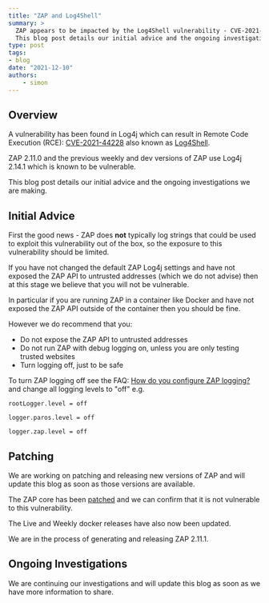 ```yaml
---
title: "ZAP and Log4Shell"
summary: >
  ZAP appears to be impacted by the Log4Shell vulnerability - CVE-2021-44228.
  This blog post details our initial advice and the ongoing investigations we are making.
type: post
tags:
- blog
date: "2021-12-10"
authors: 
    - simon
---
```

## Overview
A vulnerability has been found in Log4j which can result in Remote Code Execution (RCE):
[CVE-2021-44228](https://www.lunasec.io/docs/blog/log4j-zero-day/) also known as [Log4Shell](https://www.randori.com/blog/cve-2021-44228/).

ZAP 2.11.0 and the previous weekly and dev versions of ZAP use Log4j 2.14.1 which is known to be vulnerable.

This blog post details our initial advice and the ongoing investigations we are making.

## Initial Advice

First the good news - ZAP does __not__ typically log strings that could be used to exploit this vulnerability out of the box,
so the exposure to this vulnerability should be limited.

If you have not changed the default ZAP Log4j settings and have not exposed the ZAP API to untrusted addresses (which we do not advise) 
then at this stage we believe that you will not be vulnerable.

In particular if you are running ZAP in a container like Docker and have not exposed the ZAP API outside of the container then you 
should be fine.

However we do recommend that you:

* Do not expose the ZAP API to untrusted addresses
* Do not run ZAP with debug logging on, unless you are only testing trusted websites
* Turn logging off, just to be safe

To turn ZAP logging off see the FAQ: [How do you configure ZAP logging?](https://www.zaproxy.org/faq/how-do-you-configure-zap-logging/)
and change all logging levels to "off" e.g.
```
rootLogger.level = off

logger.paros.level = off

logger.zap.level = off
```

## Patching

We are working on patching and releasing new versions of ZAP and will update this blog as soon as those versions are available.

The ZAP core has been [patched](https://github.com/zaproxy/zaproxy/pull/6965) and we can confirm that it is not vulnerable to this vulnerability.

The Live and Weekly docker releases have also now been updated.

We are in the process of generating and releasing ZAP 2.11.1.

## Ongoing Investigations

We are continuing our investigations and will update this blog as soon as we have more information to share.
